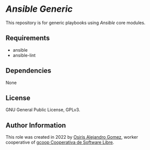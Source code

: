 # _Ansible Generic_

This repository is for generic playbooks using _Ansible_ core modules.

## Requirements

- ansible
- ansible-lint

## Dependencies

None

## License

GNU General Public License, GPLv3.

## Author Information

This role was created in 2022 by
 [Osiris Alejandro Gomez](https://osiux.com/), worker cooperative of
 [gcoop Cooperativa de Software Libre](https://www.gcoop.coop/).
